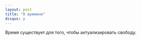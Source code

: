 ```yaml
---
layout: post
title: "О времени"
disqus: y
---
```


Время существует для того, чтобы актуализировать свободу.